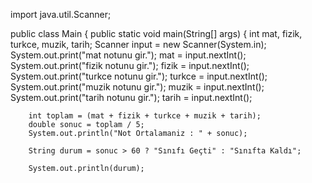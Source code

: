 



























import java.util.Scanner;

public class Main {
    public static void main(String[] args) {
      int mat, fizik, turkce, muzik, tarih;
      Scanner input = new Scanner(System.in);
      System.out.print("mat notunu gir.");
        mat = input.nextInt();
        System.out.print("fizik notunu gir.");
        fizik = input.nextInt();
        System.out.print("turkce notunu gir.");
        turkce = input.nextInt();
        System.out.print("muzik notunu gir.");
        muzik = input.nextInt();
        System.out.print("tarih notunu gir.");
        tarih = input.nextInt();



        int toplam = (mat + fizik + turkce + muzik + tarih);
        double sonuc = toplam / 5;
        System.out.println("Not Ortalamaniz : " + sonuc);

        String durum = sonuc > 60 ? "Sınıfı Geçti" : "Sınıfta Kaldı";

        System.out.println(durum);
